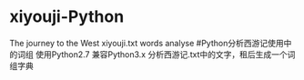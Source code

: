 # xiyouji-Python
The journey to the West xiyouji.txt words analyse
#Python分析西游记使用中的词组
使用Python2.7 兼容Python3.x 分析西游记.txt中的文字，租后生成一个词组字典
